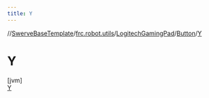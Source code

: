 ```yaml
---
title: Y
---
```

//[SwerveBaseTemplate](../../../../../index.html)/[frc.robot.utils](../../../index.html)/[LogitechGamingPad](../../index.html)/[Button](../index.html)/[Y](index.html)



# Y



[jvm]\
[Y](index.html)


